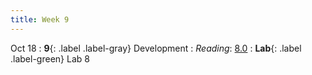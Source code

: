 ```yaml
---
title: Week 9
---
```


Oct 18
: **9**{: .label .label-gray} Development
: *Reading*: [8.0](https://data-88e.github.io/textbook/content/08-development/index.html)
: **Lab**{: .label .label-green} Lab 8
